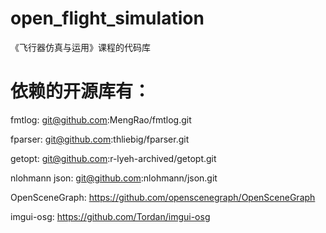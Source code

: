 # open_flight_simulation
《飞行器仿真与运用》课程的代码库

# 依赖的开源库有：

fmtlog: git@github.com:MengRao/fmtlog.git

fparser: git@github.com:thliebig/fparser.git

getopt: git@github.com:r-lyeh-archived/getopt.git

nlohmann json: git@github.com:nlohmann/json.git

OpenSceneGraph: https://github.com/openscenegraph/OpenSceneGraph

imgui-osg: https://github.com/Tordan/imgui-osg
